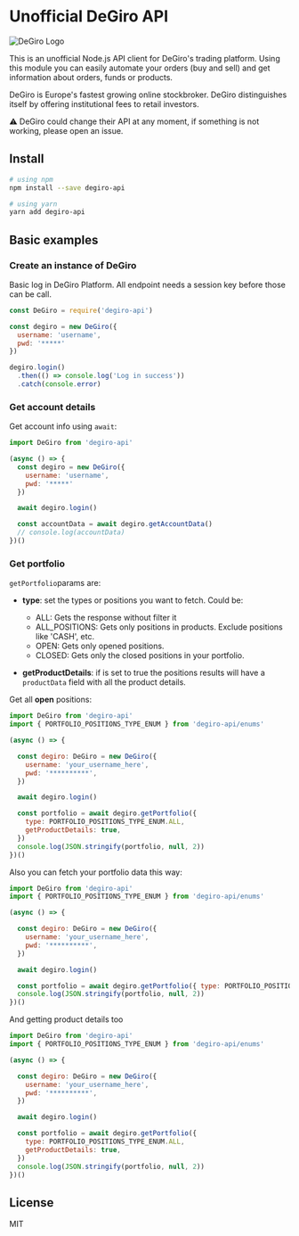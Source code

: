 # Unofficial DeGiro API

![DeGiro Logo](https://raw.githubusercontent.com/icastillejogomez/degiro-api/master/.assets/degiro.png)

This is an unofficial Node.js API client for DeGiro's trading platform. Using this module you can easily automate your orders (buy and sell) and get information about orders, funds or products.

DeGiro is Europe's fastest growing online stockbroker. DeGiro distinguishes itself by offering institutional fees to retail investors.

⚠️  DeGiro could change their API at any moment, if something is not working, please open an issue.

## Install 

```sh
# using npm
npm install --save degiro-api

# using yarn
yarn add degiro-api
```

## Basic examples

### Create an instance of DeGiro

Basic log in DeGiro Platform. All endpoint needs a session key before those can be call.

```js
const DeGiro = require('degiro-api')

const degiro = new DeGiro({
  username: 'username',
  pwd: '*****'
})

degiro.login()
  .then(() => console.log('Log in success'))
  .catch(console.error)
```

### Get account details

Get account info using `await`:

```js
import DeGiro from 'degiro-api'

(async () => {
  const degiro = new DeGiro({
    username: 'username',
    pwd: '*****'
  })

  await degiro.login()

  const accountData = await degiro.getAccountData()
  // console.log(accountData)
})()
```

### Get portfolio

`getPortfolio`params are:
* **type**: set the types or positions you want to fetch. Could be:
  * ALL: Gets the response without filter it
  * ALL_POSITIONS: Gets only positions in products. Exclude positions like 'CASH', etc.
  * OPEN: Gets only opened positions. 
  * CLOSED: Gets only the closed positions in your portfolio.

* **getProductDetails**: if is set to true the positions results will have a `productData` field with all the product details.

Get all **open** positions:

```js
import DeGiro from 'degiro-api'
import { PORTFOLIO_POSITIONS_TYPE_ENUM } from 'degiro-api/enums'

(async () => {

  const degiro: DeGiro = new DeGiro({
    username: 'your_username_here',
    pwd: '**********',
  })

  await degiro.login()

  const portfolio = await degiro.getPortfolio({ 
    type: PORTFOLIO_POSITIONS_TYPE_ENUM.ALL, 
    getProductDetails: true,
  })
  console.log(JSON.stringify(portfolio, null, 2))
})()
```

Also you can fetch your portfolio data this way:

```js
import DeGiro from 'degiro-api'
import { PORTFOLIO_POSITIONS_TYPE_ENUM } from 'degiro-api/enums'

(async () => {

  const degiro: DeGiro = new DeGiro({
    username: 'your_username_here',
    pwd: '**********',
  })

  await degiro.login()

  const portfolio = await degiro.getPortfolio({ type: PORTFOLIO_POSITIONS_TYPE_ENUM.ALL })
  console.log(JSON.stringify(portfolio, null, 2))
})()
```

And getting product details too

```js
import DeGiro from 'degiro-api'
import { PORTFOLIO_POSITIONS_TYPE_ENUM } from 'degiro-api/enums'

(async () => {

  const degiro: DeGiro = new DeGiro({
    username: 'your_username_here',
    pwd: '**********',
  })

  await degiro.login()

  const portfolio = await degiro.getPortfolio({ 
    type: PORTFOLIO_POSITIONS_TYPE_ENUM.ALL, 
    getProductDetails: true,
  })
  console.log(JSON.stringify(portfolio, null, 2))
})()
```

## License

MIT

